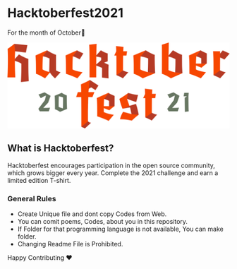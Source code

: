 # Hacktoberfest2021
For the month of October🏮

![alt text](/img.png)

## What is Hacktoberfest?
Hacktoberfest encourages participation in the open source community, which grows bigger every year. Complete the 2021 challenge and earn a limited edition T-shirt.

### General Rules
- Create Unique file and dont copy Codes from Web.
- You can comit poems, Codes, about you in this repository.
- If Folder for that programming language is not available, You can make folder.
- Changing Readme File is Prohibited.

Happy Contributing ❤️
